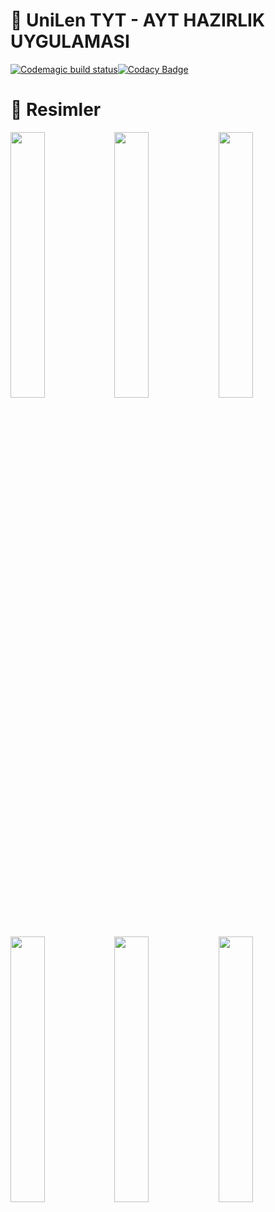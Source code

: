 # 🚀 UniLen TYT - AYT HAZIRLIK UYGULAMASI
[![Codemagic build status](https://api.codemagic.io/apps/5f38c8d5dd1056122d34ab71/5f38c8d5dd1056122d34ab70/status_badge.svg)](https://codemagic.io/apps/5f38c8d5dd1056122d34ab71/5f38c8d5dd1056122d34ab70/latest_build)[![Codacy Badge](https://app.codacy.com/project/badge/Grade/5d2e10ecd8dd43309da11505ad2a0395)](https://www.codacy.com?utm_source=github.com&amp;utm_medium=referral&amp;utm_content=ekinndev/UniLen&amp;utm_campaign=Badge_Grade)

# 💎 Resimler
<img src="https://user-images.githubusercontent.com/53966235/90327927-ea7c5680-dfa0-11ea-99c2-1215d942b765.png" width="33%"><img src="https://user-images.githubusercontent.com/53966235/90327929-f1a36480-dfa0-11ea-83de-9a03fcbb34a9.png" width="33%"><img src="https://user-images.githubusercontent.com/53966235/90327937-fbc56300-dfa0-11ea-9c43-89cd5c3e5aa0.png" width="33%">
<img src="https://user-images.githubusercontent.com/53966235/90327936-fb2ccc80-dfa0-11ea-9412-73511ca723a9.png" width="33%"><img src="https://user-images.githubusercontent.com/53966235/90327933-f8ca7280-dfa0-11ea-863a-136927649ed2.png" width="33%"><img src="https://user-images.githubusercontent.com/53966235/90327931-f700af00-dfa0-11ea-8817-efedf5c3ca87.png" width="33%">
